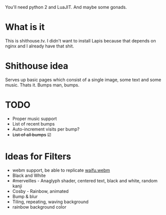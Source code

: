 You'll need python 2 and LuaJIT. And maybe some gonads.

# What is it 
This is shithouse.tv. I didn't want to install Lapis because that depends on
nginx and I already have that shit.

# Shithouse idea

Serves up basic pages which consist of a single image, some text and some music.
Thats it. Bumps man, bumps.

# TODO

* Proper music support
* List of recent bumps
* Auto-increment visits per bump?
* ~~List of all bumps~~ ☑️

# Ideas for Filters

* webm support, be able to replicate [waifu.webm](http://dequis.org/ayano/)
* Black and White
* #merveilles - Anaglyph shader, centered text, black and white, random kanji
* Cosby - Rainbow, animated
* Bump & blur
* Tiling, repeating, waving background
* rainbow background color 


#
